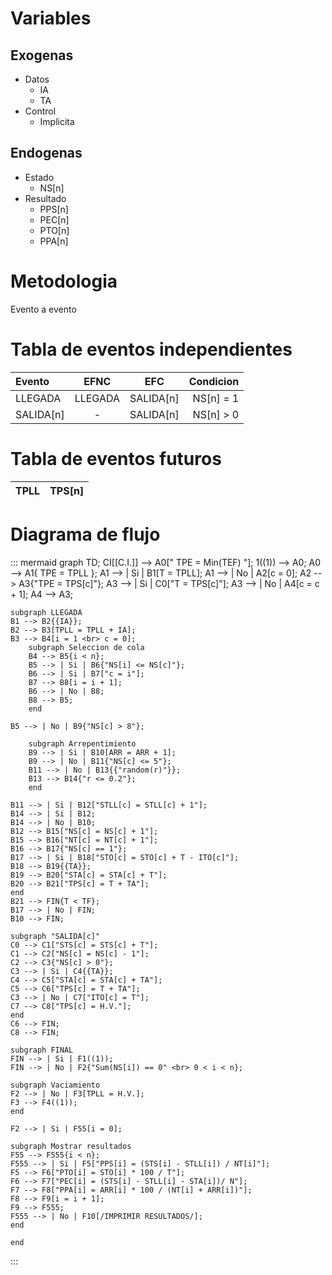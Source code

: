 # Variables
## Exogenas

- Datos
  - IA
  - TA
- Control
  - Implicita

## Endogenas

- Estado
  - NS[n]
- Resultado
  - PPS[n]
  - PEC[n]
  - PTO[n]
  - PPA[n]

# Metodologia
Evento a evento

# Tabla de eventos independientes
| Evento    |  EFNC   |    EFC    | Condicion |
| :-------- | :-----: | :-------: | --------: |
| LLEGADA   | LLEGADA | SALIDA[n] | NS[n] = 1 |
| SALIDA[n] |    -    | SALIDA[n] | NS[n] > 0 |

# Tabla de eventos futuros
| TPLL | TPS[n] |
| :--- | :----: |

# Diagrama de flujo
::: mermaid
graph TD;
    CI[[C.I.]] --> A0[" TPE = Min(TEF) "];
    1((1)) --> A0;
    A0 --> A1{ TPE = TPLL };
    A1 --> | Si | B1[T = TPLL];
    A1 --> | No | A2[c = 0];
    A2 --> A3{"TPE = TPS[c]"};
    A3 --> | Si | C0["T = TPS[c]"];
    A3 --> | No | A4[c = c + 1];
    A4 --> A3;

    subgraph LLEGADA
    B1 --> B2{{IA}};
    B2 --> B3[TPLL = TPLL + IA];
    B3 --> B4[i = 1 <br> c = 0];
        subgraph Seleccion de cola
        B4 --> B5{i < n};
        B5 --> | Si | B6{"NS[i] <= NS[c]"};
        B6 --> | Si | B7["c = i"];
        B7 --> B8[i = i + 1];
        B6 --> | No | B8;
        B8 --> B5;
        end

    B5 --> | No | B9{"NS[c] > 8"};

        subgraph Arrepentimiento
        B9 --> | Si | B10[ARR = ARR + 1];
        B9 --> | No | B11{"NS[c] <= 5"};
        B11 --> | No | B13{{"random(r)"}};
        B13 --> B14{"r <= 0.2"};
        end

    B11 --> | Si | B12["STLL[c] = STLL[c] + 1"];
    B14 --> | Si | B12;
    B14 --> | No | B10;
    B12 --> B15["NS[c] = NS[c] + 1"];
    B15 --> B16["NT[c] = NT[c] + 1"];
    B16 --> B17{"NS[c] == 1"};
    B17 --> | Si | B18["STO[c] = STO[c] + T - ITO[c]"];
    B18 --> B19{{TA}};
    B19 --> B20["STA[c] = STA[c] + T"];
    B20 --> B21["TPS[c] = T + TA"];
    end
    B21 --> FIN{T < TF};
    B17 --> | No | FIN;
    B10 --> FIN;

    subgraph "SALIDA[c]"
    C0 --> C1["STS[c] = STS[c] + T"];
    C1 --> C2["NS[c] = NS[c] - 1"];
    C2 --> C3{"NS[c] > 0"};
    C3 --> | Si | C4{{TA}};
    C4 --> C5["STA[c] = STA[c] + TA"];
    C5 --> C6["TPS[c] = T + TA"];
    C3 --> | No | C7["ITO[c] = T"];
    C7 --> C8["TPS[c] = H.V."];
    end
    C6 --> FIN;
    C8 --> FIN;

    subgraph FINAL
    FIN --> | Si | F1((1));
    FIN --> | No | F2{"Sum(NS[i]) == 0" <br> 0 < i < n};

    subgraph Vaciamiento
    F2 --> | No | F3[TPLL = H.V.];
    F3 --> F4((1));
    end

    F2 --> | Si | F55[i = 0];

    subgraph Mostrar resultados
    F55 --> F555{i < n};
    F555 --> | Si | F5["PPS[i] = (STS[i] - STLL[i]) / NT[i]"];
    F5 --> F6["PTO[i] = STO[i] * 100 / T"];
    F6 --> F7["PEC[i] = (STS[i] - STLL[i] - STA[i])/ N"];
    F7 --> F8["PPA[i] = ARR[i] * 100 / (NT[i] + ARR[i])"];
    F8 --> F9[i = i + 1];
    F9 --> F555;
    F555 --> | No | F10[/IMPRIMIR RESULTADOS/];
    end
    
    end
:::